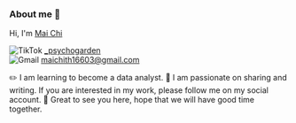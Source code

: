 ### About me 👋
Hi, I'm [Mai Chi](https://github.com/maichi0568)

![TikTok](https://img.shields.io/badge/TikTok-%23000000.svg?style=for-the-badge&logo=TikTok&logoColor=white) [_psychogarden](https://www.tiktok.com/@_psychogarden)    <br>                     ![Gmail](https://img.shields.io/badge/Gmail-D14836?style=for-the-badge&logo=gmail&logoColor=white) maichith16603@gmail.com

:pencil2: I am learning to become a data analyst.
:love_letter: I am passionate on sharing and writing. If you are interested in my work, please follow me on my social account.
:dizzy: Great to see you here, hope that we will have good time together.


